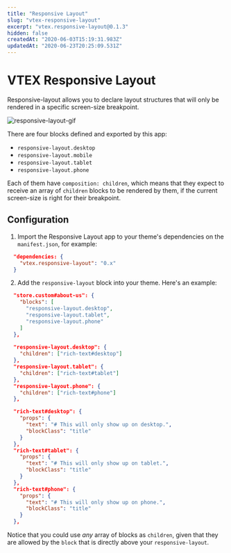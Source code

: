 ```yaml
---
title: "Responsive Layout"
slug: "vtex-responsive-layout"
excerpt: "vtex.responsive-layout@0.1.3"
hidden: false
createdAt: "2020-06-03T15:19:31.983Z"
updatedAt: "2020-06-23T20:25:09.531Z"
---
```

# VTEX Responsive Layout

Responsive-layout allows you to declare layout structures that will only be rendered in a specific screen-size breakpoint.

![responsive-layout-gif](https://user-images.githubusercontent.com/27777263/70263027-3a4d2180-1774-11ea-80b2-47c503eba75c.gif)

There are four blocks defined and exported by this app:

- `responsive-layout.desktop`
- `responsive-layout.mobile`
- `responsive-layout.tablet`
- `responsive-layout.phone`

Each of them have `composition: children`, which means that they expect to receive an array of `children` blocks to be rendered by them, if the current screen-size is right for their breakpoint.

## Configuration

1. Import the Responsive Layout app to your theme's dependencies on the `manifest.json`, for example:

```json
  "dependencies: {
    "vtex.responsive-layout": "0.x"
  }
```

2. Add the `responsive-layout` block into your theme. Here's an example:

```json
  "store.custom#about-us": {
    "blocks": [
      "responsive-layout.desktop",
      "responsive-layout.tablet",
      "responsive-layout.phone"
    ]
  },
  
  "responsive-layout.desktop": {
    "children": ["rich-text#desktop"]
  },
  "responsive-layout.tablet": {
    "children": ["rich-text#tablet"]
  },
  "responsive-layout.phone": {
    "children": ["rich-text#phone"]
  },

  "rich-text#desktop": {
    "props": {
      "text": "# This will only show up on desktop.",
      "blockClass": "title"
    }
  },
  "rich-text#tablet": {
    "props": {
      "text": "# This will only show up on tablet.",
      "blockClass": "title"
    }
  },
  "rich-text#phone": {
    "props": {
      "text": "# This will only show up on phone.",
      "blockClass": "title"
    }
  },
```

Notice that you could use _any_ array of blocks as `children`, given that they are allowed by the `block` that is directly above your `responsive-layout`.